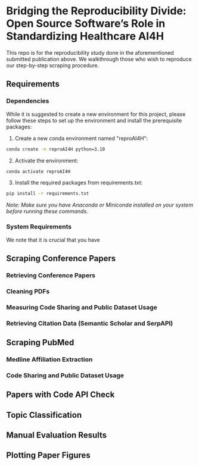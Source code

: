 # Bridging the Reproducibility Divide: Open Source Software’s Role in Standardizing Healthcare AI4H
This repo is for the reproducibility study done in the aforementioned submitted publication above. We walkthrough those who wish to reproduce our step-by-step scraping procedure. 

## Requirements

### Dependencies
While it is suggested to create a new environment for this project, please follow these steps to set up the environment and install the prerequisite packages:

1. Create a new conda environment named "reproAI4H":
```bash
conda create -n reproAI4H python=3.10
```

2. Activate the environment:
```bash
conda activate reproAI4H
```

3. Install the required packages from requirements.txt:
```bash
pip install -r requirements.txt
```

*Note: Make sure you have Anaconda or Miniconda installed on your system before running these commands.*

### System Requirements
We note that it is crucial that you have 

## Scraping Conference Papers


### Retrieving Conference Papers


### Cleaning PDFs

### Measuring Code Sharing and Public Dataset Usage



### Retrieving Citation Data (Semantic Scholar and SerpAPI)



## Scraping PubMed

### Medline Affiliation Extraction 


### Code Sharing and Public Dataset Usage


## Papers with Code API Check

## Topic Classification


## Manual Evaluation Results


## Plotting Paper Figures